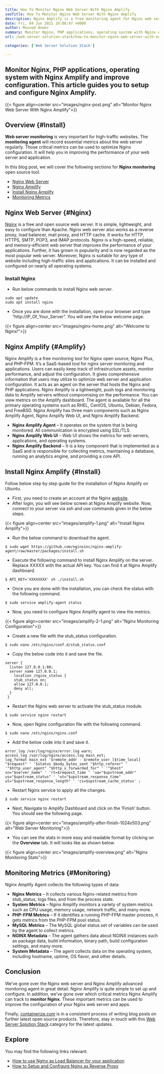 ```yaml
---
title: How To Monitor Nginx Web Server With Nginx Amplify
seoTitle: How To Monitor Nginx Web Server With Nginx Amplify
description: Nginx Amplify is a free monitoring agent for Nginx web server and PHP applications. This article is about How To Monitor Nginx Web Server With Nginx Amplify
date: Fri, 04 Jun 2021 19:08:47 +0000
author: Masood Anwer
summary: Monitor Nginx, PHP applications, operating system with Nginx Amplify and improve configuration. This article guides you to setup and configure Nginx Amplify.
url: /web-server-solution-stack/how-to-monitor-nginx-web-server-with-nginx-amplify/

categories: ['Web Server Solution Stack']

---
```

## Monitor Nginx, PHP applications, operating system with Nginx Amplify and improve configuration. This article guides you to setup and configure Nginx Amplify.

{{< figure align=center src="images/nginx-post.png" alt="Monitor Nginx Web Server With Nginx Amplify">}}  

## Overview {#Install}

**Web server monitoring** is very important for high-traffic websites. The **monitoring agent** will record essential metrics about the web server regularly. Those critical metrics can be used to optimize Nginx configuration. It will help you in improving the performance of your web server and application.

In this blog post, we will cover the following sections for **Nginx monitoring** open source tool.

  * [Nginx Web Server][1]
  * [Nginx Amplify][2]
  * [Install Nginx Amplify][3]
  * [Monitoring Metrics][4]

## Nginx Web Server {#Nginx}

[Nginx][5] is a free and open source web server. It is simple, lightweight, and easy to configure than Apache. Nginx web server also works as a reverse proxy, load balancer, mail proxy, and HTTP cache. It works for HTTP, HTTPS, SMTP, POP3, and IMAP protocols. Nginx is a high-speed, reliable, and memory-efficient web server that improves the performance of your applications. Further, it has grown in popularity and is now regarded as the most popular web server. Moreover, Nginx is suitable for any type of website including high-traffic sites and applications. It can be installed and configured on nearly all operating systems.

### Install Nginx

  * Run below commands to install Nginx web server.


```
sudo apt update
sudo apt install nginx
```


  * Once you are done with the installation, open your browser and type “http://IP\_Of\_Your_Server”. You will see the below welcome page.

{{< figure align=center src="images/nginx-home.png" alt="Welcome to Nginx!">}}  

## Nginx Amplify {#Amplify}

Nginx Amplify is a free monitoring tool for Nginx open source, Nginx Plus, and PHP-FPM. It’s a SaaS-based tool for nginx server monitoring and applications. Users can easily keep track of infrastructure assets, monitor performance, and adjust the configuration. It gives comprehensive information that users may utilize to optimize web server and application configuration. It acts as an agent on the server that hosts the Nginx and PHP applications. Nginx Amplify is a lightweight, push logs and monitoring data to Amplify servers without compromising on the performance. You can view metrics on the Amplify dashboard. The agent is available for all the primary operating systems such as RHEL, CentOS, Ubuntu, Debian, Fedora, and FreeBSD. Nginx Amplify has three main components such as Nginx Amplify Agent, Nginx Amplify Web UI, and Nginx Amplify Backend.

  * **Nginx Amplify Agent** – It operates on the system that is being monitored. All communication is encrypted using SSL/TLS.
  * **Nginx Amplify Web UI** – Web UI shows the metrics for web servers, applications, and operating systems.
  * **Nginx Amplify Backend** – It is a key component that is implemented as a SaaS and is responsible for collecting metrics, maintaining a database, running an analytics engine, and providing a core API.

## Install Nginx Amplify {#Install}

Follow below step by step guide for the installation of Nginx Amplify on Ubuntu.

  * First, you need to create an account at the Nginx [website][6].
  * After login, you will see below screen at Nginx Amplify website. Now, connect to your server via ssh and use commands given in the below steps.

{{< figure align=center src="images/amplify-1.png" alt="Install Nginx Amplify">}}  

  * Run the below command to download the agent.


```
$ sudo wget https://github.com/nginxinc/nginx-amplify-agent/raw/master/packages/install.sh
```


  * Execute the following command to install Nginx Amplify on the server. Replace XXXXX with the actual API key. You can find it at Nginx Amplify dashboard.


```
$ API_KEY='XXXXXXXX' sh ./install.sh
```


  * Once you are done with the installation, you can check the status with the following command.


```
$ sudo service amplify-agent status
```


  * Now, you need to configure Nginx Amplify agent to view the metrics. 

{{< figure align=center src="images/amplify-2-1.png" alt="Nginx Monitoring Configuration">}}  

  * Create a new file with the stub_status configuration.


```
$ sudo nano /etc/nginx/conf.d/stub_status.conf
```


  * Copy the below code into it and save the file.


```
server {
  listen 127.0.0.1:80;
  server_name 127.0.0.1;
    location /nginx_status {
    stub_status on;
    allow 127.0.0.1;
    deny all;
  }
 }
```


  * Restart the Nginx web server to activate the stub_status module.


```
$ sudo service nginx restart
```


  * Now, open Nginx configuration file with the following command.


```
$ sudo nano /etc/nginx/nginx.conf
```


  * Add the below code into it and save it.


```
error_log /var/log/nginx/error.log warn;
access_log /var/log/nginx/access.log main_ext;
log_format main_ext '$remote_addr - $remote_user [$time_local] "$request" ' '$status $body_bytes_sent "$http_referer" ' '"$http_user_agent" "$http_x_forwarded_for" ' '"$host" sn="$server_name" ' 'rt=$request_time ' 'ua="$upstream_addr" us="$upstream_status" ' 'ut="$upstream_response_time" ul="$upstream_response_length" ' 'cs=$upstream_cache_status' ;
```


  * Restart Nginx service to apply all the changes.


```
$ sudo service nginx restart
```


  * Next, Navigate to Amplify Dashboard and click on the ‘Finish’ button. You should see the following page.

{{< figure align=center src="images/amplify-after-finish-1024x503.png" alt="Web Server Monitoring">}}  

  * You can see the stats in more easy and readable format by clicking on the **Overview** tab. It will looks like as shown below.

{{< figure align=center src="images/amplify-overview.png" alt="Nginx Monitoring Stats">}}  

## Monitoring Metrics {#Monitoring}

Nginx Amplify Agent collects the following types of data:

  * **Nginx Metrics** – It collects various Nginx-related metrics from stub_status, logs files, and from the process state.
  * **System Metrics** – Nginx Amplify monitors a variety of system metrics such as CPU usage, memory usage, network traffic, and many more.
  * **PHP-FPM Metrics** – If it identifies a running PHP-FPM master process, it gets metrics from the PHP-FPM pool status.
  * **MySQL Metrics** – The MySQL global status set of variables can be used by the agent to collect metrics.
  * **NGINX Metadata** – The agent gathers data about NGINX instances such as package data, build information, binary path, build configuration settings, and many more.
  * **System Metadata** – The agent collects data on the operating system, including hostname, uptime, OS flavor, and other details.

## Conclusion

We’ve gone over the Nginx web server and Nginx Amplify advanced monitoring agent in great detail. Nginx Amplify is quite simple to set up and configure. In addition, we’ve gone over which critical metrics Nginx Amplify can track to **monitor Nginx**. These important metrics can be used to improve the configuration of your Nginx web server and apps.

Finally, [containerize.com][7] is in a consistent process of writing blog posts on further latest open source products. Therefore, stay in touch with this [Web Server Solution Stack][8] category for the latest updates.

## Explore

You may find the following links relevant:

  * [How to use Nginx as Load Balancer for your application][9]
  * [How to Setup and Configure Nginx as Reverse Proxy][10]

 [1]: #Nginx
 [2]: #Amplify
 [3]: #Install
 [4]: #Monitoring
 [5]: https://products.containerize.com/solution-stack/nginx
 [6]: https://amplify.nginx.com/signup/
 [7]: https://containerize.com
 [8]: https://blog.containerize.com/category/web-server-solution-stack/
 [9]: https://blog.containerize.com/web-server-solution-stack/how-to-use-nginx-as-load-balancer-for-your-application/

 [10]: https://blog.containerize.com/web-server-solution-stack/how-to-setup-and-configure-nginx-as-reverse-proxy/
